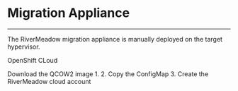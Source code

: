 # Migration Appliance
---

The RiverMeadow migration appliance is manually deployed on the target hypervisor.







OpenShift CLoud

Download the QCOW2 image
1. 
2. Copy the ConfigMap
3. Create the RiverMeadow cloud account



